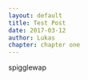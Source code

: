 ```yaml
---
layout: default
title: Test Post
date: 2017-03-12
author: Lukas
chapter: chapter one
---
```


spigglewap